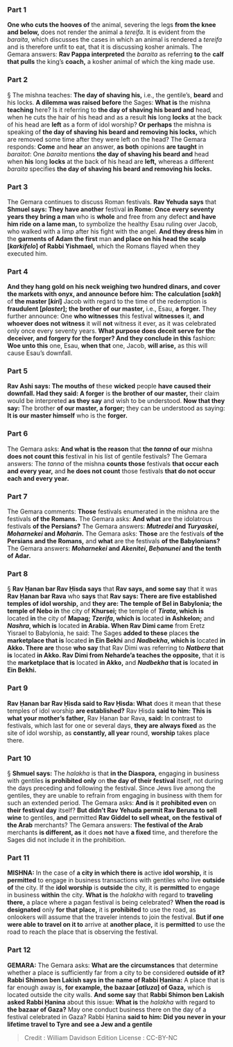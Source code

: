 
### Part 1
<b>One who cuts the hooves of</b> the animal, severing the legs <b>from the knee and below,</b> does not render the animal a <i>tereifa</i>. It is evident from the <i>baraita</i>, which discusses the cases in which an animal is rendered a <i>tereifa</i> and is therefore unfit to eat, that it is discussing kosher animals. The Gemara answers: <b>Rav Pappa interpreted</b> the <i>baraita</i> as referring <b>to</b> the <b>calf that pulls</b> the king’s <b>coach,</b> a kosher animal of which the king made use.

### Part 2
§ The mishna teaches: <b>The day of shaving his,</b> i.e., the gentile’s, <b>beard</b> and his locks. <b>A dilemma was raised before</b> the Sages: <b>What is</b> the mishna <b>teaching</b> here? Is it referring to <b>the day of shaving his beard and</b> head, when he cuts the hair of his head and as a result <b>his</b> long <b>locks</b> at the back of his head are <b>left</b> as a form of idol worship? <b>Or perhaps</b> the mishna is speaking of <b>the day of shaving his beard and removing his locks,</b> which are removed some time after they were left on the head? The Gemara responds: <b>Come</b> and <b>hear</b> an answer, <b>as both</b> opinions <b>are taught</b> in <i>baraitot</i>: One <i>baraita</i> mentions <b>the day of shaving his beard and</b> head when <b>his</b> long <b>locks</b> at the back of his head are <b>left,</b> whereas a different <i>baraita</i> specifies <b>the day of shaving his beard and removing his locks.</b>

### Part 3
The Gemara continues to discuss Roman festivals. <b>Rav Yehuda says</b> that <b>Shmuel says: They have another</b> festival <b>in Rome: Once every seventy years they bring a man</b> who is <b>whole</b> and free from any defect <b>and have him ride on a lame man,</b> to symbolize the healthy Esau ruling over Jacob, who walked with a limp after his fight with the angel. <b>And they dress him</b> in the <b>garments of Adam the first</b> man <b>and place on his head the scalp [<i>karkifelo</i>] of Rabbi Yishmael,</b> which the Romans flayed when they executed him.

### Part 4
<b>And they hang gold on his neck weighing two hundred dinars, and cover the markets with onyx, and announce before him: The calculation [<i>sakh</i>]</b> of <b>the master [<i>kiri</i>]</b> Jacob with regard to the time of the redemption is <b>fraudulent [<i>plaster</i>]; the brother of our master,</b> i.e., Esau, <b>a forger.</b> They further announce: One <b>who witnesses</b> this festival <b>witnesses</b> it, <b>and whoever does not witness</b> it will <b>not</b> witness it ever, as it was celebrated only once every seventy years. <b>What purpose does deceit serve for the deceiver, and forgery for the forger? And they conclude in this</b> fashion: <b>Woe unto this</b> one, Esau, <b>when that</b> one, Jacob, <b>will arise,</b> as this will cause Esau’s downfall.

### Part 5
<b>Rav Ashi says: The mouths of</b> these <b>wicked</b> people <b>have caused their downfall. Had they said: A forger</b> is <b>the brother of our master,</b> their claim would be interpreted <b>as they say</b> and wish to be understood. <b>Now that they say:</b> The brother <b>of our master, a forger;</b> they can be understood as saying: <b>It is our master himself</b> who is the <b>forger.</b>

### Part 6
The Gemara asks: <b>And what is the reason</b> that <b>the <i>tanna</i> of our</b> mishna <b>does not count this</b> festival in his list of gentile festivals? The Gemara answers: The <i>tanna</i> of the mishna <b>counts those</b> festivals <b>that occur each and every year,</b> and <b>he does not count</b> those festivals <b>that do not occur each and every year.</b>

### Part 7
The Gemara comments: <b>Those</b> festivals enumerated in the mishna are the festivals <b>of the Romans.</b> The Gemara asks: <b>And what</b> are the idolatrous festivals <b>of the Persians?</b> The Gemara answers: <b><i>Mutredei</i> and <i>Turyaskei</i>, <i>Moharnekei</i> and <i>Moharin</i>.</b> The Gemara asks: <b>Those</b> are the festivals <b>of the Persians and the Romans,</b> and <b>what</b> are the festivals <b>of the Babylonians?</b> The Gemara answers: <b><i>Moharnekei</i> and <i>Akenitei</i>, <i>Beḥanunei</i> and the tenth of Adar.</b>

### Part 8
§ <b>Rav Ḥanan bar Rav Ḥisda says</b> that <b>Rav says, and some say</b> that it was <b>Rav Ḥanan bar Rava</b> who <b>says</b> that <b>Rav says: There are five established temples of idol worship,</b> and <b>they are: The temple of Bel in Babylonia; the temple of Nebo in</b> the city of <b>Khursei;</b> the temple of <b><i>Tirata</i>, which is</b> located <b>in</b> the city of <b>Mapag; <i>Tzerifa</i>, which is</b> located <b>in Ashkelon;</b> and <b><i>Nashra</i>, which is</b> located <b>in Arabia. When Rav Dimi came</b> from Eretz Yisrael to Babylonia, he said: The Sages <b>added to these</b> places <b>the marketplace that is</b> located <b>in Ein Bekhi</b> and <b><i>Nadbekha</i>, which is</b> located <b>in Akko. There are</b> those <b>who say</b> that Rav Dimi was referring to <b><i>Natbera</i> that is</b> located <b>in Akko. Rav Dimi from Neharde’a teaches the opposite,</b> that it is the <b>marketplace that is</b> located <b>in Akko,</b> and <b><i>Nadbekha</i> that is</b> located <b>in Ein Bekhi.</b>

### Part 9
<b>Rav Ḥanan bar Rav Ḥisda said to Rav Ḥisda: What</b> does it mean that these temples of idol worship <b>are established?</b> Rav Ḥisda <b>said to him: This is what your mother’s father,</b> Rav Ḥanan bar Rava, <b>said:</b> In contrast to festivals, which last for one or several days, <b>they are always fixed</b> as the site of idol worship, as <b>constantly, all year</b> round, <b>worship</b> takes place there.

### Part 10
§ <b>Shmuel says:</b> The <i>halakha</i> is that <b>in the Diaspora,</b> engaging in business with gentiles <b>is prohibited only</b> on <b>the day of their festival</b> itself, not during the days preceding and following the festival. Since Jews live among the gentiles, they are unable to refrain from engaging in business with them for such an extended period. The Gemara asks: <b>And is</b> it <b>prohibited even</b> on <b>their festival day</b> itself? <b>But didn’t Rav Yehuda permit Rav Beruna to sell wine</b> to gentiles, <b>and</b> permitted <b>Rav Giddel to sell wheat, on the festival of the Arab</b> merchants? The Gemara answers: <b>The festival of the Arab</b> merchants <b>is different, as</b> it does <b>not</b> have <b>a fixed</b> time, and therefore the Sages did not include it in the prohibition.

### Part 11
<strong>MISHNA:</strong> In the case of <b>a city in which there is</b> active <b>idol worship,</b> it is <b>permitted</b> to engage in business transactions with gentiles who live <b>outside of</b> the city. If the <b>idol worship</b> is <b>outside</b> the city, it is <b>permitted</b> to engage in business <b>within</b> the city. <b>What is</b> the <i>halakha</i> with regard to <b>traveling there,</b> a place where a pagan festival is being celebrated? <b>When the road is designated</b> only <b>for that place,</b> it is <b>prohibited</b> to use the road, as onlookers will assume that the traveler intends to join the festival. <b>But if one were able to travel on it to</b> arrive at <b>another place,</b> it is <b>permitted</b> to use the road to reach the place that is observing the festival.

### Part 12
<strong>GEMARA:</strong> The Gemara asks: <b>What are the circumstances</b> that determine whether a place is sufficiently far from a city to be considered <b>outside of it? Rabbi Shimon ben Lakish says in the name of Rabbi Ḥanina:</b> A place that is far enough away is, <b>for example, the bazaar [<i>atluza</i>] of Gaza,</b> which is located outside the city walls. <b>And some say</b> that <b>Rabbi Shimon ben Lakish asked Rabbi Ḥanina</b> about this issue: <b>What is</b> the <i>halakha</i> with regard to <b>the bazaar of Gaza?</b> May one conduct business there on the day of a festival celebrated in Gaza? Rabbi Ḥanina <b>said to him: Did you never in your lifetime travel to Tyre and see a Jew and a gentile</b>

>Credit : William Davidson Edition
>License : CC-BY-NC